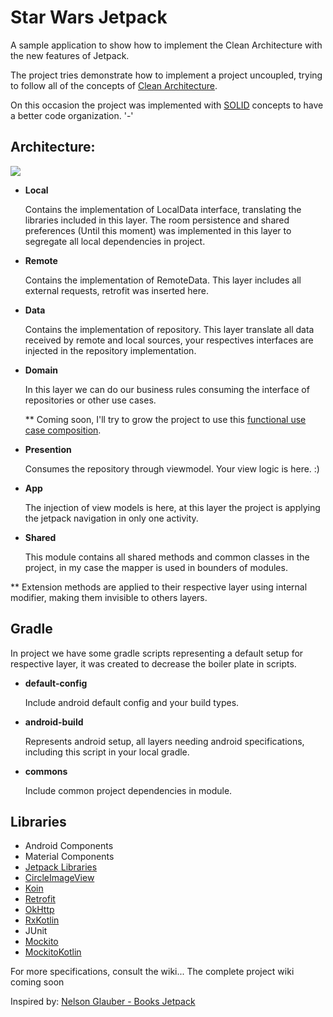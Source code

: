 # Star Wars Jetpack

A sample application to show how to implement the Clean Architecture with the new features of Jetpack.

The project tries demonstrate how to implement a project uncoupled, trying to follow all of the concepts of [Clean Architecture](https://blog.cleancoder.com/uncle-bob/2012/08/13/the-clean-architecture.html).

On this occasion the project was implemented with [SOLID](https://en.wikipedia.org/wiki/SOLID) concepts to have a better code organization. '-'

## Architecture:
<img src="./docs/images/architecture.png">

* __Local__
  
  Contains the implementation of LocalData interface, translating the libraries included in this layer. The room persistence and shared preferences (Until this moment) was implemented in this layer to segregate all local dependencies in project. 

* __Remote__
  
  Contains the implementation of RemoteData. This layer includes all external requests, retrofit was inserted here. 
  
* __Data__

  Contains the implementation of repository. This layer translate all data received by remote and local sources, your respectives interfaces are injected in the repository implementation.

* __Domain__

  In this layer we can do our business rules consuming the interface of repositories or other use cases. 
  
  ** Coming soon, I'll try to grow the project to use this [functional use case composition](https://medium.com/@june.pravin/clean-architecture-functional-style-use-case-composition-with-rxjava-kotlin-898726c97dfe).

* __Presention__

  Consumes the repository through viewmodel. Your view logic is here. :)
  
* __App__

  The injection of view models is here, at this layer the project is applying the jetpack navigation in only one activity.

* __Shared__

  This module contains all shared methods and common classes in the project, in my case the mapper is used in bounders of modules.


** Extension methods are applied to their respective layer using internal modifier, making them invisible to others layers.

## Gradle
In project we have some gradle scripts representing a default setup for respective layer, it was created to decrease the boiler plate in scripts.

* __default-config__

  Include android default config and your build types.

* __android-build__

  Represents android setup, all layers needing android specifications, including this script in your local gradle.

* __commons__

  Include common project dependencies in module.
  
## Libraries
* Android Components
* Material Components
* [Jetpack Libraries](https://developer.android.com/jetpack/)
* [CircleImageView](https://github.com/hdodenhof/CircleImageView)
* [Koin](https://github.com/InsertKoinIO/koin)
* [Retrofit](https://square.github.io/retrofit/)
* [OkHttp](https://square.github.io/okhttp/)
* [RxKotlin](https://github.com/ReactiveX/RxKotlin)
* JUnit
* [Mockito](http://site.mockito.org/)
* [MockitoKotlin](https://github.com/nhaarman/mockito-kotlin)


For more specifications, consult the wiki... The complete project wiki coming soon

Inspired by: [Nelson Glauber - Books Jetpack](https://github.com/nglauber/books_jetpack)
